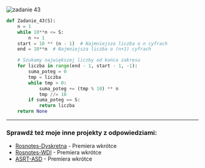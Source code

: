 <picture>
  <source srcset="../../srt/zbior_zadan/43.png" media="(prefers-color-scheme: light)">
  <source srcset="../../srt/zbior_zadan/black_43.png" media="(prefers-color-scheme: dark)">
  <img src="../../srt/zbior_zadan/black_43.png" alt="zadanie 43">
</picture>

```python
def Zadanie_43(S):
    n = 1
    while 10**n <= S:
        n += 1
    start = 10 ** (n - 1)  # Najmniejsza liczba o n cyfrach
    end = 10**n  # Najmniejsza liczba o (n+1) cyfrach

    # Szukamy największej liczby od końca zakresu
    for liczba in range(end - 1, start - 1, -1):
        suma_poteg = 0
        tmp = liczba
        while tmp > 0:
            suma_poteg += (tmp % 10) ** n
            tmp //= 10
        if suma_poteg == S:
            return liczba
    return None
```

---
### Sprawdź też moje inne projekty z odpowiedziami:
- [Rosnotes-Dyskretna](https://github.com/kamilGie/Rosnotes-Dyskretna) - Premiera wkrótce
- [Rosnotes-WDI](https://github.com/kamilGie/Rosnotes-WDI) - Premiera wkrótce
- [ASRT-ASD](https://github.com/kamilGie/Rosnotes-Dyskretna) - Premiera wkrótce
